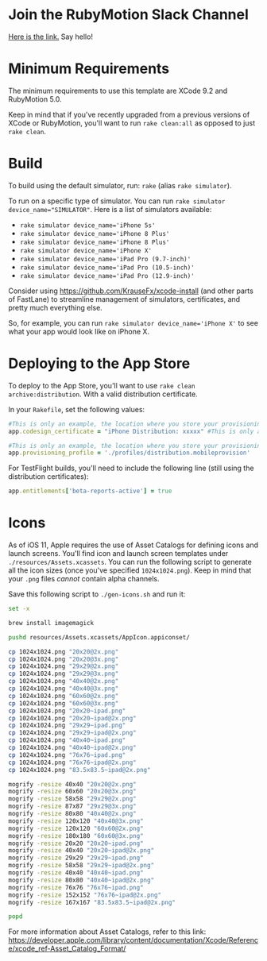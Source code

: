# Join the RubyMotion Slack Channel #

[Here is the link.](http://motioneers.herokuapp.com/) Say hello!

# Minimum Requirements #

The minimum requirements to use this template are XCode 9.2 and
RubyMotion 5.0.

Keep in mind that if you've recently upgraded from a previous versions
of XCode or RubyMotion, you'll want to run `rake clean:all` as opposed
to just `rake clean`.

# Build #

To build using the default simulator, run: `rake` (alias `rake
simulator`).

To run on a specific type of simulator. You can run `rake simulator
device_name="SIMULATOR"`. Here is a list of simulators available:

- `rake simulator device_name='iPhone 5s'`
- `rake simulator device_name='iPhone 8 Plus'`
- `rake simulator device_name='iPhone 8 Plus'`
- `rake simulator device_name='iPhone X'`
- `rake simulator device_name='iPad Pro (9.7-inch)'`
- `rake simulator device_name='iPad Pro (10.5-inch)'`
- `rake simulator device_name='iPad Pro (12.9-inch)'`

Consider using https://github.com/KrauseFx/xcode-install (and other
parts of FastLane) to streamline management of simulators,
certificates, and pretty much everything else.

So, for example, you can run `rake simulator device_name='iPhone X'`
to see what your app would look like on iPhone X.

# Deploying to the App Store #

To deploy to the App Store, you'll want to use `rake clean
archive:distribution`. With a valid distribution certificate.

In your `Rakefile`, set the following values:

```ruby
#This is only an example, the location where you store your provisioning profiles is at your discretion.
app.codesign_certificate = "iPhone Distribution: xxxxx" #This is only an example, you certificate name may be different.

#This is only an example, the location where you store your provisioning profiles is at your discretion.
app.provisioning_profile = './profiles/distribution.mobileprovision'
```

For TestFlight builds, you'll need to include the following line
(still using the distribution certificates):

```ruby
app.entitlements['beta-reports-active'] = true
```

# Icons #

As of iOS 11, Apple requires the use of Asset Catalogs for defining
icons and launch screens. You'll find icon and launch screen templates
under `./resources/Assets.xcassets`. You can run the following script
to generate all the icon sizes (once you've specified `1024x1024.png`).
Keep in mind that your `.png` files _cannot_ contain alpha channels.

Save this following script to `./gen-icons.sh` and run it:

```sh
set -x

brew install imagemagick

pushd resources/Assets.xcassets/AppIcon.appiconset/

cp 1024x1024.png "20x20@2x.png"
cp 1024x1024.png "20x20@3x.png"
cp 1024x1024.png "29x29@2x.png"
cp 1024x1024.png "29x29@3x.png"
cp 1024x1024.png "40x40@2x.png"
cp 1024x1024.png "40x40@3x.png"
cp 1024x1024.png "60x60@2x.png"
cp 1024x1024.png "60x60@3x.png"
cp 1024x1024.png "20x20~ipad.png"
cp 1024x1024.png "20x20~ipad@2x.png"
cp 1024x1024.png "29x29~ipad.png"
cp 1024x1024.png "29x29~ipad@2x.png"
cp 1024x1024.png "40x40~ipad.png"
cp 1024x1024.png "40x40~ipad@2x.png"
cp 1024x1024.png "76x76~ipad.png"
cp 1024x1024.png "76x76~ipad@2x.png"
cp 1024x1024.png "83.5x83.5~ipad@2x.png"

mogrify -resize 40x40 "20x20@2x.png"
mogrify -resize 60x60 "20x20@3x.png"
mogrify -resize 58x58 "29x29@2x.png"
mogrify -resize 87x87 "29x29@3x.png"
mogrify -resize 80x80 "40x40@2x.png"
mogrify -resize 120x120 "40x40@3x.png"
mogrify -resize 120x120 "60x60@2x.png"
mogrify -resize 180x180 "60x60@3x.png"
mogrify -resize 20x20 "20x20~ipad.png"
mogrify -resize 40x40 "20x20~ipad@2x.png"
mogrify -resize 29x29 "29x29~ipad.png"
mogrify -resize 58x58 "29x29~ipad@2x.png"
mogrify -resize 40x40 "40x40~ipad.png"
mogrify -resize 80x80 "40x40~ipad@2x.png"
mogrify -resize 76x76 "76x76~ipad.png"
mogrify -resize 152x152 "76x76~ipad@2x.png"
mogrify -resize 167x167 "83.5x83.5~ipad@2x.png"

popd
```

For more information about Asset Catalogs, refer to this link: https://developer.apple.com/library/content/documentation/Xcode/Reference/xcode_ref-Asset_Catalog_Format/
